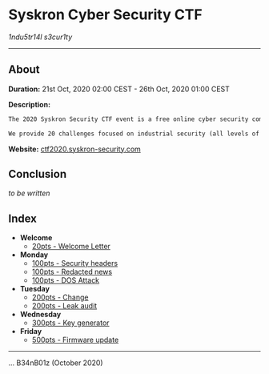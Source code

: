 # Syskron Cyber Security CTF
_1ndu5tr14l s3cur1ty_

---

## About

**Duration:** 21st Oct, 2020 02:00 CEST - 26th Oct, 2020 01:00 CEST

**Description:**
```txt
The 2020 Syskron Security CTF event is a free online cyber security competition for everyone. This year's CTF event features an original background story! You act as a cyber security professional, working for a Czech manufacturing company.

We provide 20 challenges focused on industrial security (all levels of difficulty). Most challenges are derived from real-world security problems, so you have fun and learn about actual cyber security!
```

**Website:** [ctf2020.syskron-security.com](https://ctf2020.syskron-security.com/)

## Conclusion

_to be written_

## Index

* **Welcome**
  * [20pts - Welcome Letter](Welcome%20Letter/README.md)
* **Monday**
  * [100pts - Security headers](Security%20headers/README.md)
  * [100pts - Redacted news](Redacted%20news/README.md)
  * [100pts - DOS Attack](DOS%20Attack/README.md)
* **Tuesday**
  * [200pts - Change](Change/README.md)
  * [200pts - Leak audit](Leak%20audit/README.md)
* **Wednesday**
  * [300pts - Key generator](Key%20generator/README.md)
* **Friday**
  * [500pts - Firmware update](Firmware%20update/README.md)

---

... B34nB01z (October 2020)
